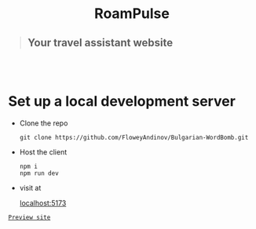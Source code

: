<h1 align="center"> RoamPulse </h1>

> ## Your travel assistant website

<br/>
<br/>

<h1>Set up a local development server</h1>

<ul>
<li> Clone the repo </li>
  
```
git clone https://github.com/FloweyAndinov/Bulgarian-WordBomb.git
```

<li>Host the client</li>

```
npm i
npm run dev
```

<li>visit at </li>

[localhost:5173](http://localhost:5173)


</ul>

[`Preview site`](https://floweyandinov.github.io/RoamPulse/)

